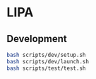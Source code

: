 # LIPA

## Development

```bash
bash scripts/dev/setup.sh
bash scripts/dev/launch.sh
bash scripts/test/test.sh
```